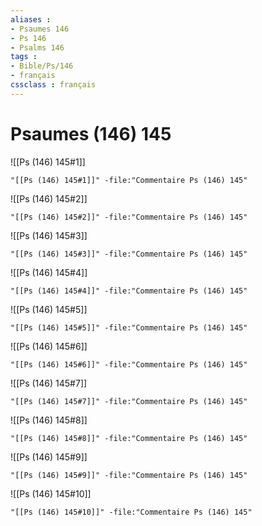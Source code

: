 ```yaml
---
aliases : 
- Psaumes 146
- Ps 146
- Psalms 146
tags : 
- Bible/Ps/146
- français
cssclass : français
---
```


# Psaumes (146) 145

![[Ps (146) 145#1]]

```query
"[[Ps (146) 145#1]]" -file:"Commentaire Ps (146) 145"
```

![[Ps (146) 145#2]]

```query
"[[Ps (146) 145#2]]" -file:"Commentaire Ps (146) 145"
```

![[Ps (146) 145#3]]

```query
"[[Ps (146) 145#3]]" -file:"Commentaire Ps (146) 145"
```

![[Ps (146) 145#4]]

```query
"[[Ps (146) 145#4]]" -file:"Commentaire Ps (146) 145"
```

![[Ps (146) 145#5]]

```query
"[[Ps (146) 145#5]]" -file:"Commentaire Ps (146) 145"
```

![[Ps (146) 145#6]]

```query
"[[Ps (146) 145#6]]" -file:"Commentaire Ps (146) 145"
```

![[Ps (146) 145#7]]

```query
"[[Ps (146) 145#7]]" -file:"Commentaire Ps (146) 145"
```

![[Ps (146) 145#8]]

```query
"[[Ps (146) 145#8]]" -file:"Commentaire Ps (146) 145"
```

![[Ps (146) 145#9]]

```query
"[[Ps (146) 145#9]]" -file:"Commentaire Ps (146) 145"
```

![[Ps (146) 145#10]]

```query
"[[Ps (146) 145#10]]" -file:"Commentaire Ps (146) 145"
```

